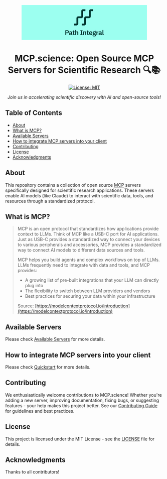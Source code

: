 <p align="center">
<img src="assets/logo_landscape.png" width="400" />
</p>

<div align="center">

# MCP.science: Open Source MCP Servers for Scientific Research 🔍📚

[![License: MIT](https://img.shields.io/badge/License-MIT-yellow.svg)](https://opensource.org/licenses/MIT)

*Join us in accelerating scientific discovery with AI and open-source tools!*
</div>





## Table of Contents

- [About](#about)
- [What is MCP?](#what-is-mcp)
- [Available Servers](#available-servers)
- [How to integrate MCP servers into your client](#how-to-integrate-mcp-servers-into-your-client)
- [Contributing](#contributing)
- [License](#license)
- [Acknowledgments](#acknowledgments)

## About
This repository contains a collection of open source [MCP](https://modelcontextprotocol.io/introduction) servers specifically designed for scientific research applications. These servers enable Al models (like Claude) to interact with scientific data, tools, and resources through a standardized protocol.

## What is MCP?
> MCP is an open protocol that standardizes how applications provide context to LLMs. Think of MCP like a USB-C port for AI applications. Just as USB-C provides a standardized way to connect your devices to various peripherals and accessories, MCP provides a standardized way to connect AI models to different data sources and tools.
> 
> MCP helps you build agents and complex workflows on top of LLMs. LLMs frequently need to integrate with data and tools, and MCP provides:
>
> - A growing list of pre-built integrations that your LLM can directly plug into
> - The flexibility to switch between LLM providers and vendors
> - Best practices for securing your data within your infrastructure
> 
> Source: [https://modelcontextprotocol.io/introduction](https://modelcontextprotocol.io/introduction)

## Available Servers
Please check [Available Servers](docs/available_servers.md) for more details.

## How to integrate MCP servers into your client
Please check [Quickstart](docs/quickstart.md) for more details.


## Contributing

We enthusiastically welcome contributions to MCP.science! Whether you're adding a new server, improving documentation, fixing bugs, or suggesting features - your help makes this project better. See our [Contributing Guide](docs/contributing.md) for guidelines and best practices.

## License

This project is licensed under the MIT License - see the [LICENSE](LICENSE) file for details.

## Acknowledgments

Thanks to all contributors!